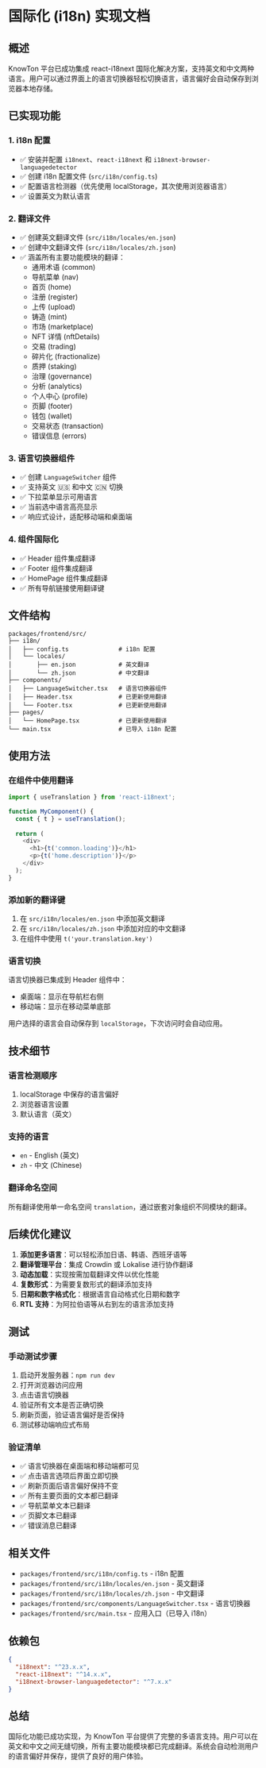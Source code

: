 # 国际化 (i18n) 实现文档

## 概述

KnowTon 平台已成功集成 react-i18next 国际化解决方案，支持英文和中文两种语言。用户可以通过界面上的语言切换器轻松切换语言，语言偏好会自动保存到浏览器本地存储。

## 已实现功能

### 1. i18n 配置
- ✅ 安装并配置 `i18next`、`react-i18next` 和 `i18next-browser-languagedetector`
- ✅ 创建 i18n 配置文件 (`src/i18n/config.ts`)
- ✅ 配置语言检测器（优先使用 localStorage，其次使用浏览器语言）
- ✅ 设置英文为默认语言

### 2. 翻译文件
- ✅ 创建英文翻译文件 (`src/i18n/locales/en.json`)
- ✅ 创建中文翻译文件 (`src/i18n/locales/zh.json`)
- ✅ 涵盖所有主要功能模块的翻译：
  - 通用术语 (common)
  - 导航菜单 (nav)
  - 首页 (home)
  - 注册 (register)
  - 上传 (upload)
  - 铸造 (mint)
  - 市场 (marketplace)
  - NFT 详情 (nftDetails)
  - 交易 (trading)
  - 碎片化 (fractionalize)
  - 质押 (staking)
  - 治理 (governance)
  - 分析 (analytics)
  - 个人中心 (profile)
  - 页脚 (footer)
  - 钱包 (wallet)
  - 交易状态 (transaction)
  - 错误信息 (errors)

### 3. 语言切换器组件
- ✅ 创建 `LanguageSwitcher` 组件
- ✅ 支持英文 🇺🇸 和中文 🇨🇳 切换
- ✅ 下拉菜单显示可用语言
- ✅ 当前选中语言高亮显示
- ✅ 响应式设计，适配移动端和桌面端

### 4. 组件国际化
- ✅ Header 组件集成翻译
- ✅ Footer 组件集成翻译
- ✅ HomePage 组件集成翻译
- ✅ 所有导航链接使用翻译键

## 文件结构

```
packages/frontend/src/
├── i18n/
│   ├── config.ts              # i18n 配置
│   └── locales/
│       ├── en.json            # 英文翻译
│       └── zh.json            # 中文翻译
├── components/
│   ├── LanguageSwitcher.tsx   # 语言切换器组件
│   ├── Header.tsx             # 已更新使用翻译
│   └── Footer.tsx             # 已更新使用翻译
├── pages/
│   └── HomePage.tsx           # 已更新使用翻译
└── main.tsx                   # 已导入 i18n 配置
```

## 使用方法

### 在组件中使用翻译

```typescript
import { useTranslation } from 'react-i18next';

function MyComponent() {
  const { t } = useTranslation();
  
  return (
    <div>
      <h1>{t('common.loading')}</h1>
      <p>{t('home.description')}</p>
    </div>
  );
}
```

### 添加新的翻译键

1. 在 `src/i18n/locales/en.json` 中添加英文翻译
2. 在 `src/i18n/locales/zh.json` 中添加对应的中文翻译
3. 在组件中使用 `t('your.translation.key')`

### 语言切换

语言切换器已集成到 Header 组件中：
- 桌面端：显示在导航栏右侧
- 移动端：显示在移动菜单底部

用户选择的语言会自动保存到 `localStorage`，下次访问时会自动应用。

## 技术细节

### 语言检测顺序
1. localStorage 中保存的语言偏好
2. 浏览器语言设置
3. 默认语言（英文）

### 支持的语言
- `en` - English (英文)
- `zh` - 中文 (Chinese)

### 翻译命名空间
所有翻译使用单一命名空间 `translation`，通过嵌套对象组织不同模块的翻译。

## 后续优化建议

1. **添加更多语言**：可以轻松添加日语、韩语、西班牙语等
2. **翻译管理平台**：集成 Crowdin 或 Lokalise 进行协作翻译
3. **动态加载**：实现按需加载翻译文件以优化性能
4. **复数形式**：为需要复数形式的翻译添加支持
5. **日期和数字格式化**：根据语言自动格式化日期和数字
6. **RTL 支持**：为阿拉伯语等从右到左的语言添加支持

## 测试

### 手动测试步骤
1. 启动开发服务器：`npm run dev`
2. 打开浏览器访问应用
3. 点击语言切换器
4. 验证所有文本是否正确切换
5. 刷新页面，验证语言偏好是否保持
6. 测试移动端响应式布局

### 验证清单
- ✅ 语言切换器在桌面端和移动端都可见
- ✅ 点击语言选项后界面立即切换
- ✅ 刷新页面后语言偏好保持不变
- ✅ 所有主要页面的文本都已翻译
- ✅ 导航菜单文本已翻译
- ✅ 页脚文本已翻译
- ✅ 错误消息已翻译

## 相关文件

- `packages/frontend/src/i18n/config.ts` - i18n 配置
- `packages/frontend/src/i18n/locales/en.json` - 英文翻译
- `packages/frontend/src/i18n/locales/zh.json` - 中文翻译
- `packages/frontend/src/components/LanguageSwitcher.tsx` - 语言切换器
- `packages/frontend/src/main.tsx` - 应用入口（已导入 i18n）

## 依赖包

```json
{
  "i18next": "^23.x.x",
  "react-i18next": "^14.x.x",
  "i18next-browser-languagedetector": "^7.x.x"
}
```

## 总结

国际化功能已成功实现，为 KnowTon 平台提供了完整的多语言支持。用户可以在英文和中文之间无缝切换，所有主要功能模块都已完成翻译。系统会自动检测用户的语言偏好并保存，提供了良好的用户体验。
